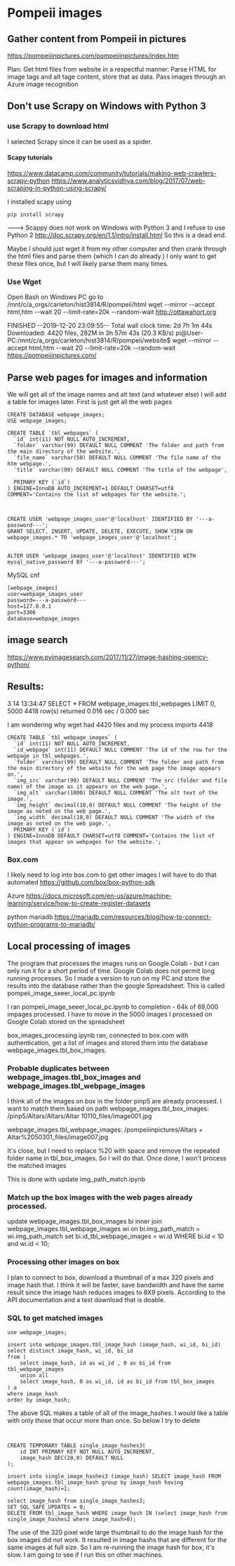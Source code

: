 # Pompeii images

## Gather content from Pompeii in pictures
https://pompeiiinpictures.com/pompeiiinpictures/index.htm

Plan:
Get html files from website in a respectful manner.
Parse HTML for image tags and alt tage content, store that as data.
Pass images through an Azure image recognition 

## Don't use Scrapy on Windows with Python 3

### use Scrapy to download html
I selected Scrapy since it can be used as a spider. 

#### Scapy tutorials
https://www.datacamp.com/community/tutorials/making-web-crawlers-scrapy-python
https://www.analyticsvidhya.com/blog/2017/07/web-scraping-in-python-using-scrapy/

I installed scapy using
```
pip install scrapy
```
---> Scappy does not work on Windows with Python 3 and I refuse to use Python 2
http://doc.scrapy.org/en/1.1/intro/install.html
So this is a dead end.

Maybe I should just wget it from my other computer and then crank through the html files and parse them (which I can do already.) I only want to get these files once, but I will likely parse them many times.

### Use Wget
Open Bash on Windows PC
go to 
/mnt/c/a_orgs/carleton/hist3814/R/pompeii/html
wget --mirror --accept html,htm --wait 20 --limit-rate=20k --random-wait http://ottawahort.org

FINISHED --2019-12-20 23:09:55--
Total wall clock time: 2d 7h 1m 44s
Downloaded: 4420 files, 282M in 3h 57m 43s (20.3 KB/s)
pi@User-PC:/mnt/c/a_orgs/carleton/hist3814/R/pompeii/website$ wget --mirror --accept html,htm --wait 20 --limit-rate=20k --random-wait https://pompeiiinpictures.com/

## Parse web pages for images and information
We will get all of the image names and alt text (and whatever else)
I will add a table for images later.  First is just get all the web pages 

```
CREATE DATABASE webpage_images;
USE webpage_images;

CREATE TABLE `tbl_webpages` (
  `id` int(11) NOT NULL AUTO_INCREMENT,
  `folder` varchar(99) DEFAULT NULL COMMENT 'The folder and path from the main directory of the website.',
  `file_name` varchar(50) DEFAULT NULL COMMENT 'The file name of the htm webpage.',
  `title` varchar(99) DEFAULT NULL COMMENT 'The title of the webpage',
  
  PRIMARY KEY (`id`)
) ENGINE=InnoDB AUTO_INCREMENT=1 DEFAULT CHARSET=utf8 COMMENT='Contains the list of webpages for the website.';



CREATE USER 'webpage_images_user'@'localhost' IDENTIFIED BY '---a-password---';
GRANT SELECT, INSERT, UPDATE, DELETE, EXECUTE, SHOW VIEW ON webpage_images.* TO 'webpage_images_user'@'localhost';


ALTER USER 'webpage_images_user'@'localhost' IDENTIFIED WITH mysql_native_password BY '---a-password---';
```
MySQL cnf

```
[webpage_images]
user=webpage_images_user
password=---a-password---
host=127.0.0.1
port=3306
database=webpage_images
```

## image search
https://www.pyimagesearch.com/2017/11/27/image-hashing-opencv-python/

## Results:
3	14	13:34:47	SELECT * FROM webpage_images.tbl_webpages
 LIMIT 0, 5000	4418 row(s) returned	0.016 sec / 0.000 sec
 
I am wondering why wget had 4420 files and my process imports 4418

```
CREATE TABLE `tbl_webpage_images` (
  `id` int(11) NOT NULL AUTO_INCREMENT,
  `id_webpage` int(11) DEFAULT NULL COMMENT 'The id of the row for the webpage in tbl_webpages.',
  `folder` varchar(99) DEFAULT NULL COMMENT 'The folder and path from the main directory of the website for the web page the image appears on.',
  `img_src` varchar(99) DEFAULT NULL COMMENT 'The src (folder and file name) of the image as it appears on the web page.',
  `img_alt` varchar(1000) DEFAULT NULL COMMENT 'The alt text of the image.',
  `img_height` decimal(10,0) DEFAULT NULL COMMENT 'The height of the image as noted on the web page.',
  `img_width` decimal(10,0) DEFAULT NULL COMMENT 'The width of the image as noted on the web page.',
  PRIMARY KEY (`id`)
) ENGINE=InnoDB DEFAULT CHARSET=utf8 COMMENT='Contains the list of images that appear on webpages for the website.';
```

### Box.com
I likely need to log into box.com to get other images
I will have to do that automated
https://github.com/box/box-python-sdk

Azure
https://docs.microsoft.com/en-us/azure/machine-learning/service/how-to-create-register-datasets


python mariadb
https://mariadb.com/resources/blog/how-to-connect-python-programs-to-mariadb/

## Local processing of images
The program that processes the images runs on Google Colab - but I can only run it for a short period of time. Google Colab does not permit long running processes.  So I made a version to run on my PC and store the results into the database rather than the google Spreadsheet. This is called pompeii_image_seeer_local_pc.ipynb

I ran pompeii_image_seeer_local_pc.ipynb to completion - 64k of 69,000 impages processed.  I have to move in the 5000 images I processed on Google Colab stored on the spreadsheet

box_images_processing.ipynb ran, connected to box.com with authentication, get a list of images and stored them into the database webpage_images.tbl_box_images.

### Probable duplicates between webpage_images.tbl_box_images and webpage_images.tbl_webpage_images
I think all of the images on box in the folder pinp5 are already processed.  I want to match them based on path
webpage_images.tbl_box_images:
/pinp5/Altars/Altars/Altar 10110_files/image001.jpg

webpage_images.tbl_webpage_images:
/pompeiiinpictures/Altars + Altar%2050301_files/image007.jpg

It's close, but I need to replace %20 with space and remove the repeated folder name in tbl_box_images.  So I will do that.
Once done, I won't process the matched images

This is done with update img_path_match.ipynb

### Match up the box images with the web pages already processed.
update webpage_images.tbl_box_images bi
inner join webpage_images.tbl_webpage_images wi on
    bi.img_path_match = wi.img_path_match
set bi.id_tbl_webpage_images = wi.id
WHERE bi.id < 10 and wi.id < 10;


### Processing other images on box
I plan to connect to box, download a thumbnail of a max 320 pixels and image hash that.  I think it will be faster, save bandwidth and have the same result since the image hash reduces images to 8X9 pixels.  According to the API documentation and a test download that is doable.

### SQL to get matched images

```
use webpage_images;

insert into webpage_images.tbl_image_hash (image_hash, wi_id, bi_id)
select distinct image_hash, wi_id, bi_id
from (
    select image_hash, id as wi_id , 0 as bi_id from tbl_webpage_images
    union all
    select image_hash, 0 as wi_id, id as bi_id from tbl_box_images
) a 
where image_hash
order by image_hash;

```
The above SQL makes a table of all of the image_hashes.  I would like a table with only those that occur more than once. So below I try to delete
```


CREATE TEMPORARY TABLE single_image_hashes3(
    id INT PRIMARY KEY NOT NULL AUTO_INCREMENT,
    image_hash DEC(20,0) DEFAULT NULL
);

insert into single_image_hashes3 (image_hash) SELECT image_hash FROM webpage_images.tbl_image_hash group by image_hash having count(image_hash)=1;

select image_hash from single_image_hashes3;
SET SQL_SAFE_UPDATES = 0;
DELETE FROM tbl_image_hash WHERE image_hash IN (select image_hash from single_image_hashes2 where image_hash>0);

```
The use of the 320 pixel wide large thumbnail to do the image hash for the box images did not work.
It resulted in image hashs that are different for the same images at full size. 
So I am re-running the image hash for box, it's slow.
I am going to see if I run this on other machines.
 
